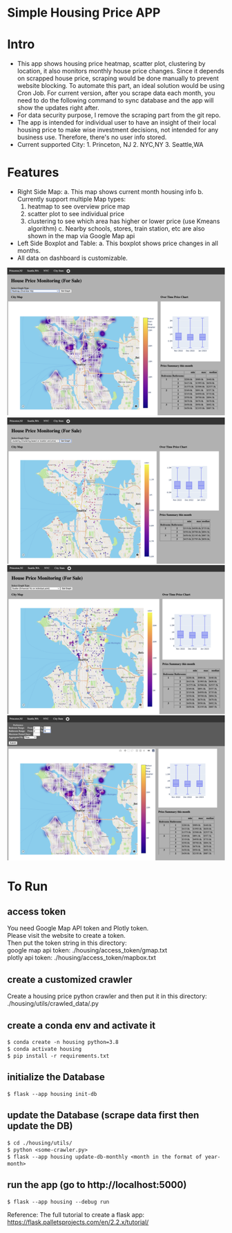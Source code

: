 # Simple Housing Price APP

# Intro
- This app shows housing price heatmap, scatter plot, clustering by location, it also monitors monthly house price changes. Since it depends on scrapped house price, scraping would be done manually to prevent website blocking. To automate this part, an ideal solution would be using Cron Job. For current version, after you scrape data each month, you need to do the following command to sync database and the app will show the updates right after.
- For data security purpose, I remove the scraping part from the git repo.
- The app is intended for individual user to have an insight of their local housing price to make wise investment decisions, not intended for any business use. Therefore, there's no user info stored.
- Current supported City: 1. Princeton, NJ 2. NYC,NY 3. Seattle,WA

# Features
- Right Side Map:
a. This map shows current month housing info
b. Currently support multiple Map types:
  1. heatmap to see overview price map
  2. scatter plot to see individual price
  3. clustering to see which area has higher or lower price (use Kmeans algorithm)
c. Nearby schools, stores, train station, etc are also shown in the map via Google Map api
- Left Side Boxplot and Table:
a. This boxplot shows price changes in all months.
- All data on dashboard is customizable. 

![Seattle](markdown_images/Seattle_heatmap.png)
![Seattle](markdown_images/Seattle_clustering.png)
![Seattle](markdown_images/Seattle_scatter.png)
![Seattle](markdown_images/Seattle_customize.png)

# To Run
## access token
You need Google Map API token and Plotly token. \
Please visit the website to create a token. \
Then put the token string in this directory: \
google map api token: ./housing/access_token/gmap.txt \
plotly api token: ./housing/access_token/mapbox.txt

## create a customized crawler
Create a housing price python crawler and then put it in this directory: \
./housing/utils/crawled_data/<some-crawler>.py


## create a conda env and activate it
```
$ conda create -n housing python=3.8
$ conda activate housing
$ pip install -r requirements.txt
```

## initialize the Database
```
$ flask --app housing init-db
```


## update the Database (scrape data first then update the DB)
```
$ cd ./housing/utils/
$ python <some-crawler.py>
$ flask --app housing update-db-monthly <month in the format of year-month>
```

## run the app (go to http://localhost:5000)
```
$ flask --app housing --debug run
```

Reference:
The full tutorial to create a flask app: https://flask.palletsprojects.com/en/2.2.x/tutorial/
